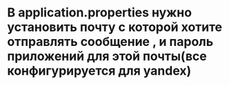 <h1>В application.properties  нужно установить почту с которой хотите отправлять сообщение , и пароль приложений для этой почты(все конфигурируется для yandex)</h1>
